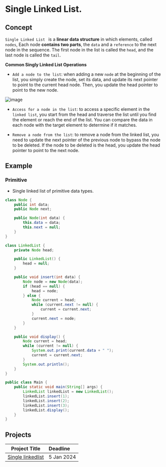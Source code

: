 # Single Linked List.

## Concept 

`Single Linked List ` is a **linear data structure** in which elements, called `nodes`, Each node **contains two parts**, the `data` and a `reference` to the next node in the sequence. The first node in the list is called the `head`, and the last node is called the `tail`.

**Common Singly Linked List Operations**

* `Add a node to the list`: when adding a new `node` at the beginning of the list, you simply create the node, set its data, and update its next pointer to point 
  to the current head node. Then, you update the head pointer to point to the new node.
      
![image](https://github.com/SAFCSP-Team/data-structures-and-algorithms-bootcamp/assets/148945652/5e0c1f75-9400-473f-a647-5d3f20268785)


* `Access for a node in the list`: to access a specific element in the `linked list`, you start from the head and traverse the list until you find the element or 
  reach the end of the list. You can compare the data in each node with the target element to determine if it matches.

* `Remove a node from the list`: to remove a node from the linked list, you need to update the next pointer of the previous node to bypass the node to be deleted. If the node to be deleted 
  is the head, you update the head pointer to point to the next node.
  
## Example 

### Primitive 

* Single linked list of primitive data types.
```java
class Node {
    public int data;
    public Node next;

    public Node(int data) {
        this.data = data;
        this.next = null;
    }
}

class LinkedList {
    private Node head;

    public LinkedList() {
        head = null;
    }

    public void insert(int data) {
        Node node = new Node(data);
        if (head == null) {
            head = node;
        } else {
            Node current = head;
            while (current.next != null) {
                current = current.next;
            }
            current.next = node;
        }
    }

    public void display() {
        Node current = head;
        while (current != null) {
            System.out.print(current.data + " ");
            current = current.next;
        }
        System.out.println();
    }
}

public class Main {
    public static void main(String[] args) {
        LinkedList linkedList = new LinkedList();
        linkedList.insert(1);
        linkedList.insert(2);
        linkedList.insert(3);
        linkedList.display();
    }
}

```

## Projects
| Project Title | Deadline |
|:-----------:|:-------------|
| [Single linkedlist](https://github.com/SAFCSP-Team/single-linked-list) | 5 Jan 2024 | 
